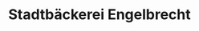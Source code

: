 ---
title: "Stadtbäckerei Engelbrecht"
url: /bremerhaven/stadtbaeckerei-engelbrecht/
shop: Bäckerei
---